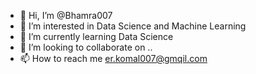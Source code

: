 - 👋 Hi, I’m @Bhamra007
- 👀 I’m interested in Data Science and Machine Learning
- 🌱 I’m currently learning Data Science
- 💞️ I’m looking to collaborate on ..
- 📫 How to reach me er.komal007@gmqil.com

<!---
Bhamra007/Bhamra007 is a ✨ special ✨ repository because its `README.md` (this file) appears on your GitHub profile.
You can click the Preview link to take a look at your changes.
--->
